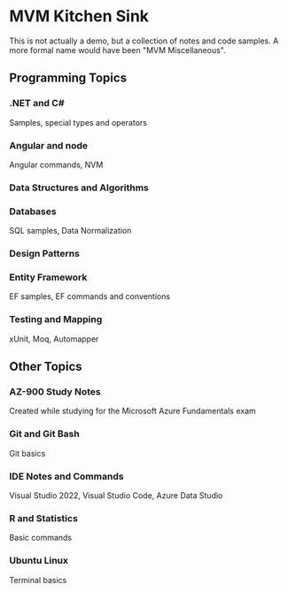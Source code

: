 # MVM Kitchen Sink

This is not actually a demo, but a collection of notes and code samples. A more formal name would have been "MVM Miscellaneous".

## Programming Topics

### .NET and C#

Samples, special types and operators

### Angular and node

Angular commands, NVM

### Data Structures and Algorithms

### Databases

SQL samples, Data Normalization

### Design Patterns

### Entity Framework

EF samples, EF commands and conventions

### Testing and Mapping

xUnit, Moq, Automapper

## Other Topics

### AZ-900 Study Notes

Created while studying for the Microsoft Azure Fundamentals exam

### Git and Git Bash

Git basics

### IDE Notes and Commands

Visual Studio 2022, Visual Studio Code, Azure Data Studio

### R and Statistics

Basic commands

### Ubuntu Linux

Terminal basics